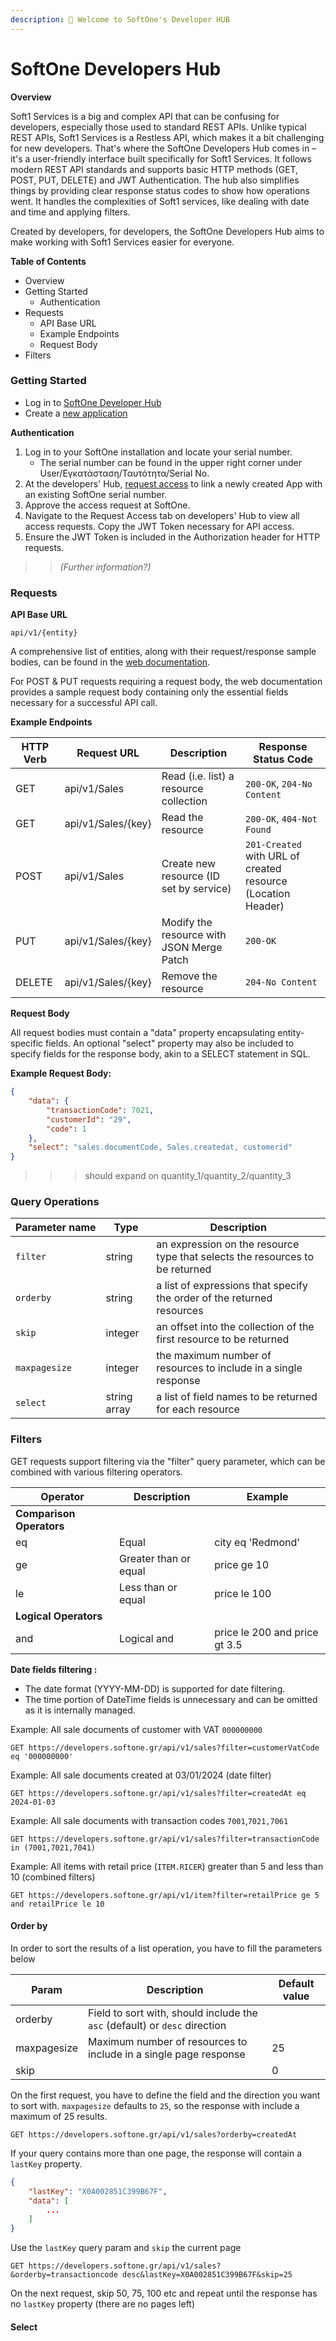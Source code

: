 ```yaml
---
description: 👋 Welcome to SoftOne's Developer HUB
---
```


# SoftOne Developers Hub

**Overview**

Soft1 Services is a big and complex API that can be confusing for developers, especially those used to standard REST APIs. Unlike typical REST APIs, Soft1 Services is a Restless API, which makes it a bit challenging for new developers. That's where the SoftOne Developers Hub comes in – it's a user-friendly interface built specifically for Soft1 Services. It follows modern REST API standards and supports basic HTTP methods (GET, POST, PUT, DELETE) and JWT Authentication. The hub also simplifies things by providing clear response status codes to show how operations went. It handles the complexities of Soft1 services, like dealing with date and time and applying filters.&#x20;

Created by developers, for developers, the SoftOne Developers Hub aims to make working with Soft1 Services easier for everyone.

**Table of Contents**

* Overview
* Getting Started
  * Authentication
* Requests
  * API Base URL
  * Example Endpoints
  * Request Body
* Filters



### Getting Started

* Log in to [SoftOne Developer Hub](https://developers-stage.softone.gr/login?from=/requestAccess)
* Create a [new application](https://developers-stage.softone.gr/viewApps)

**Authentication**

1. Log in to your SoftOne installation and locate your serial number.
   * The serial number can be found in the upper right corner under User/Εγκατάσταση/Ταυτότητα/Serial No.
2. At the developers' Hub, [request access](https://developers-stage.softone.gr/requestAccess) to link a newly created App with an existing SoftOne serial number.
3. Approve the access request at SoftOne.
4. Navigate to the Request Access tab on developers' Hub to view all access requests. Copy the JWT Token necessary for API access.
5. Ensure the JWT Token is included in the Authorization header for HTTP requests.

> > _(Further information?)_

### Requests

**API Base URL**

`api/v1/{entity}`

A comprehensive list of entities, along with their request/response sample bodies, can be found in the [web documentation](https://developers.softone.gr/docs).

For POST & PUT requests requiring a request body, the web documentation provides a sample request body containing only the essential fields necessary for a successful API call.

**Example Endpoints**

| HTTP Verb | Request URL        | Description                               | Response Status Code                                         |
| --------- | ------------------ | ----------------------------------------- | ------------------------------------------------------------ |
| GET       | api/v1/Sales       | Read (i.e. list) a resource collection    | `200-OK`, `204-No Content`                                   |
| GET       | api/v1/Sales/{key} | Read the resource                         | `200-OK`, `404-Not Found`                                    |
| POST      | api/v1/Sales       | Create new resource (ID set by service)   | `201-Created` with URL of created resource (Location Header) |
| PUT       | api/v1/Sales/{key} | Modify the resource with JSON Merge Patch | `200-OK`                                                     |
| DELETE    | api/v1/Sales/{key} | Remove the resource                       | `204-No Content`                                             |

**Request Body**

All request bodies must contain a "data" property encapsulating entity-specific fields. An optional "select" property may also be included to specify fields for the response body, akin to a SELECT statement in SQL.

**Example Request Body:**

```JSON
{
    "data": {
        "transactionCode": 7021,
        "customerId": "29",
        "code": 1
    },
    "select": "sales.documentCode, Sales.createdat, customerid"
}
```

> > > should expand on quantity\_1/quantity\_2/quantity\_3

### Query Operations

| Parameter name | Type         | Description                                                                  |
| -------------- | ------------ | ---------------------------------------------------------------------------- |
| `filter`       | string       | an expression on the resource type that selects the resources to be returned |
| `orderby`      | string       | a list of expressions that specify the order of the returned resources       |
| `skip`         | integer      | an offset into the collection of the first resource to be returned           |
| `maxpagesize`  | integer      | the maximum number of resources to include in a single response              |
| `select`       | string array | a list of field names to be returned for each resource                       |

### Filters

GET requests support filtering via the "filter" query parameter, which can be combined with various filtering operators.

| Operator                 | Description           | Example                       |
| ------------------------ | --------------------- | ----------------------------- |
| **Comparison Operators** |                       |                               |
| eq                       | Equal                 | city eq 'Redmond'             |
| ge                       | Greater than or equal | price ge 10                   |
| le                       | Less than or equal    | price le 100                  |
| **Logical Operators**    |                       |                               |
| and                      | Logical and           | price le 200 and price gt 3.5 |

**Date fields filtering :**

* The date format (YYYY-MM-DD) is supported for date filtering.
* The time portion of DateTime fields is unnecessary and can be omitted as it is internally managed.

Example: All sale documents of customer with VAT `000000000`

`GET https://developers.softone.gr/api/v1/sales?filter=customerVatCode eq '000000000'`

Example: All sale documents created at 03/01/2024 (date filter)&#x20;

`GET https://developers.softone.gr/api/v1/sales?filter=createdAt eq 2024-01-03`

Example: All sale documents with transaction codes `7001`,`7021,7061`

`GET https://developers.softone.gr/api/v1/sales?filter=transactionCode in (7001,7021,7041)`

Example: All items with retail price (`ITEM.RICER`) greater than 5 and less than 10 (combined filters)

`GET https://developers.softone.gr/api/v1/item?filter=retailPrice ge 5 and retailPrice le 10`

#### Order by

In order to sort the results of a list operation, you have to fill the parameters below

| Param       | Description                                                                | Default value |
| ----------- | -------------------------------------------------------------------------- | ------------- |
| orderby     | Field to sort with, should include the `asc` (default) or `desc` direction |               |
| maxpagesize | Maximum number of resources to include in a single page response           | 25            |
| skip        |                                                                            | 0             |

On the first request, you have to define the field and the direction you want to sort with. `maxpagesize` defaults to `25`, so the response with include a maximum of 25 results.

`GET https://developers.softone.gr/api/v1/sales?orderby=createdAt`

If your query contains more than one page, the response will contain a `lastKey` property.

```json
{
    "lastKey": "X0A002851C399B67F",
    "data": [
        ...
    ]
}
```

Use the `lastKey` query param and `skip` the current page

`GET https://developers.softone.gr/api/v1/sales?&orderby=transactioncode desc&lastKey=X0A002851C399B67F&skip=25`

On the next request, skip 50, 75, 100 etc and repeat until the response has no `lastKey` property (there are no pages left)



#### Select
